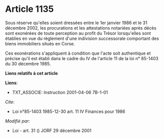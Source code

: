 # Article 1135

Sous réserve qu'elles soient dressées entre le 1er janvier 1986 et le 31 décembre 2002, les procurations et les attestations
notariées après décès sont exonérées de toute perception au profit du Trésor lorsqu'elles sont établies en vue du règlement
d'une indivision successorale comportant des biens immobiliers situés en Corse.

Ces exonérations s'appliquent à condition que l'acte soit authentique et précise qu'il est établi dans le cadre du IV de
l'article 11 de la loi n° 85-1403 du 30 décembre 1985.

**Liens relatifs à cet article**

**Liens**:

  - TXT_ASSOCIE: Instruction 2001-04-06 7B-1-01

_Cite_:

  - Loi n°85-1403 1985-12-30 art. 11 IV Finances pour 1986

_Modifié par_:

  - Loi - art. 31 () JORF 29 décembre 2001
